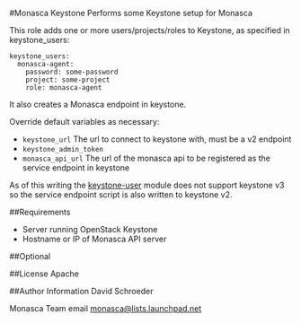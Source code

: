 #Monasca Keystone
Performs some Keystone setup for Monasca

This role adds one or more users/projects/roles to Keystone, as specified in keystone_users:

```
keystone_users:
  monasca-agent:
    password: some-password
    project: some-project
    role: monasca-agent
```
It also creates a Monasca endpoint in keystone.

Override default variables as necessary:
  - `keystone_url` The url to connect to keystone with, must be a v2 endpoint
  - `keystone_admin_token`
  - `monasca_api_url` The url of the monasca api to be registered as the service endpoint in keystone

As of this writing the [keystone-user](https://github.com/ansible/ansible-modules-core/blob/devel/cloud/openstack/keystone_user.py) module
does not support keystone v3 so the service endpoint script is also written to keystone v2.

##Requirements
- Server running OpenStack Keystone
- Hostname or IP of Monasca API server

##Optional

##License
Apache

##Author Information
David Schroeder

Monasca Team email monasca@lists.launchpad.net
